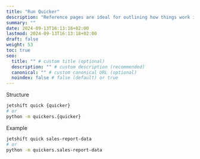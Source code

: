 ```yaml
---
title: "Run Quicker"
description: "Reference pages are ideal for outlining how things work in terse and clear terms."
summary: ""
date: 2024-09-13T16:13:18+02:00
lastmod: 2024-09-13T16:13:18+02:00
draft: false
weight: 53
toc: true
seo:
  title: "" # custom title (optional)
  description: "" # custom description (recommended)
  canonical: "" # custom canonical URL (optional)
  noindex: false # false (default) or true
---
```


Structure
```bash
jetshift quick {quicker}
# or
python -m quickers.{quicker}
```

Example
```bash
jetshift quick sales-report-data
# or
python -m quickers.sales-report-data
```
